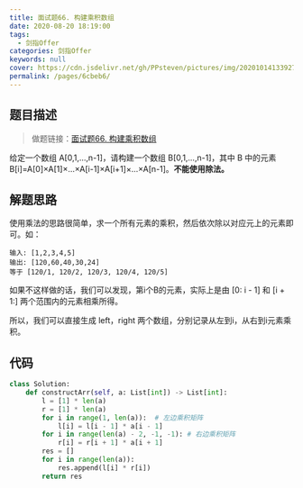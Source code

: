 ```yaml
---
title: 面试题66. 构建乘积数组
date: 2020-08-20 18:19:00
tags: 
  - 剑指Offer
categories: 剑指Offer
keywords: null
cover: https://cdn.jsdelivr.net/gh/PPsteven/pictures/img/20201014133927.png
permalink: /pages/6cbeb6/
---
```


## 题目描述

> 做题链接：[面试题66. 构建乘积数组](https://leetcode-cn.com/problems/gou-jian-cheng-ji-shu-zu-lcof/)

给定一个数组 A[0,1,…,n-1]，请构建一个数组 B[0,1,…,n-1]，其中 B 中的元素 B[i]=A[0]×A[1]×…×A[i-1]×A[i+1]×…×A[n-1]。**不能使用除法。**



<!--more-->

## 解题思路

使用乘法的思路很简单，求一个所有元素的乘积，然后依次除以对应元上的元素即可。如：

```
输入: [1,2,3,4,5]
输出: [120,60,40,30,24]
等于 [120/1, 120/2, 120/3, 120/4, 120/5]
```

如果不这样做的话，我们可以发现，第i个B的元素，实际上是由 [0: i - 1] 和 [i + 1:] 两个范围内的元素相乘所得。

所以，我们可以直接生成 left，right 两个数组，分别记录从左到i，从右到i元素乘积。

## 代码

```python
class Solution:
    def constructArr(self, a: List[int]) -> List[int]:
        l = [1] * len(a)
        r = [1] * len(a)
        for i in range(1, len(a)):  # 左边乘积矩阵
            l[i] = l[i - 1] * a[i - 1]
        for i in range(len(a) - 2, -1, -1): # 右边乘积矩阵
            r[i] = r[i + 1] * a[i + 1]
        res = []
        for i in range(len(a)):
            res.append(l[i] * r[i])
        return res
```

